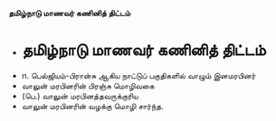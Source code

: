 **தமிழ்நாடு மாணவர் கணினித் திட்டம்**
- # தமிழ்நாடு மாணவர் கணினித் திட்டம்
- n. பெல்ஜியம்-பிரான்சு ஆகிய நாட்டுப் பகுதிகளில் வாழும் இனமரபினர்
- வாலுன் மரபினரின் பிரஞ்சு மொழிவகை
- (பெ.)  வாலுன் மரபினத்தவருக்குரிய
- வாலுன் மரபினரின் வழக்கு மொழி சார்ந்த.

